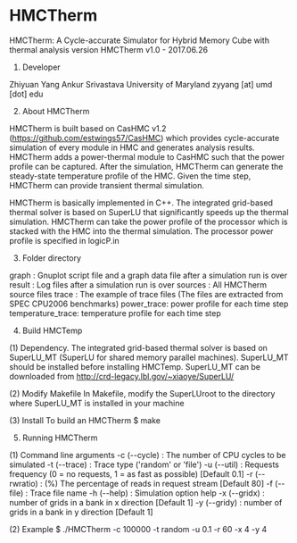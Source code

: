 # HMCTherm
HMCTherm: A Cycle-accurate Simulator for Hybrid Memory Cube with thermal analysis
version HMCTherm v1.0 - 2017.06.26

1. Developer 

  Zhiyuan Yang
  Ankur Srivastava 
  University of Maryland 
  zyyang [at] umd [dot] edu

2. About HMCTherm

  HMCTherm is built based on CasHMC v1.2 (https://github.com/estwings57/CasHMC) which 
  provides cycle-accurate simulation of every module in HMC and generates analysis 
  results. HMCTherm adds a power-thermal module to CasHMC such that the power profile 
  can be captured. After the simulation, HMCTherm can generate the steady-state 
  temperature profile of the HMC. Given the time step, HMCTherm can provide transient 
  thermal simulation. 

  HMCTherm is basically implemented in C++. The integrated grid-based thermal solver is 
  based on SuperLU that significantly speeds up the thermal simulation. HMCTherm can take
  the power profile of the processor which is stacked with the HMC into the thermal 
  simulation. The processor power profile is specified in logicP.in

3. Folder directory

  graph : Gnuplot script file and a graph data file after a simulation run is over
  result : Log files after a simulation run is over
  sources : All HMCTherm source files
  trace : The example of trace files (The files are extracted from SPEC CPU2006 benchmarks)
  power_trace: power profile for each time step
  temperature_trace: temperature profile for each time step 

4. Build HMCTemp 

  (1) Dependency. 
  The integrated grid-based thermal solver is based on SuperLU_MT (SuperLU for shared memory
  parallel machines). SuperLU_MT should be installed before installing HMCTemp. SuperLU_MT 
  can be downloaded from http://crd-legacy.lbl.gov/~xiaoye/SuperLU/

  (2) Modify Makefile
  In Makefile, modify the SuperLUroot to the directory where SuperLU_MT is installed in your
  machine

  (3) Install 
  To build an HMCTherm
  $ make

5. Running HMCTherm
  
  (1) Command line arguments
  -c (--cycle)   : The number of CPU cycles to be simulated
  -t (--trace)   : Trace type ('random' or 'file')
  -u (--util)    : Requests frequency (0 = no requests, 1 = as fast as possible) [Default 0.1]
  -r (--rwratio) : (%) The percentage of reads in request stream [Default 80]
  -f (--file)    : Trace file name
  -h (--help)    : Simulation option help
  -x (--gridx)   : number of grids in a bank in x direction [Default 1]
  -y (--gridy)   : number of grids in a bank in y direction [Default 1]

  (2) Example
  $ ./HMCTherm -c 100000 -t random -u 0.1 -r 60 -x 4 -y 4

